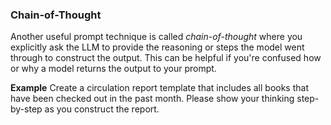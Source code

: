 ### Chain-of-Thought
Another useful prompt technique is called *chain-of-thought* where you explicitly ask 
the LLM to provide the reasoning or steps the model went through to construct the output.
This can be helpful if you're confused how or why a model returns the output to your prompt.

**Example** Create a circulation report template that includes all books that have been checked
out in the past month. Please show your thinking step-by-step as you construct the report.
